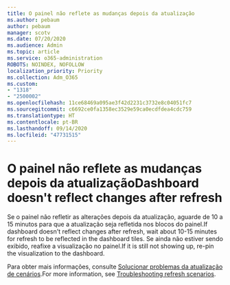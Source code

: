 ```yaml
---
title: O painel não reflete as mudanças depois da atualização
ms.author: pebaum
author: pebaum
manager: scotv
ms.date: 07/20/2020
ms.audience: Admin
ms.topic: article
ms.service: o365-administration
ROBOTS: NOINDEX, NOFOLLOW
localization_priority: Priority
ms.collection: Adm_O365
ms.custom:
- "1318"
- "2500002"
ms.openlocfilehash: 11ce68469a095ae3f42d2231c3732e8c04051fc7
ms.sourcegitcommit: c6692ce0fa1358ec3529e59ca0ecdfdea4cdc759
ms.translationtype: HT
ms.contentlocale: pt-BR
ms.lasthandoff: 09/14/2020
ms.locfileid: "47731515"
---
```

# <a name="dashboard-doesnt-reflect-changes-after-refresh"></a><span data-ttu-id="59d83-102">O painel não reflete as mudanças depois da atualização</span><span class="sxs-lookup"><span data-stu-id="59d83-102">Dashboard doesn't reflect changes after refresh</span></span>

<span data-ttu-id="59d83-103">Se o painel não refletir as alterações depois da atualização, aguarde de 10 a 15 minutos para que a atualização seja refletida nos blocos do painel.</span><span class="sxs-lookup"><span data-stu-id="59d83-103">If dashboard doesn't reflect changes after refresh, wait about 10-15 minutes for refresh to be reflected in the dashboard tiles.</span></span> <span data-ttu-id="59d83-104">Se ainda não estiver sendo exibido, reafixe a visualização no painel.</span><span class="sxs-lookup"><span data-stu-id="59d83-104">If it is still not showing up, re-pin the visualization to the dashboard.</span></span>

<span data-ttu-id="59d83-105">Para obter mais informações, consulte [Solucionar problemas da atualização de cenários](https://docs.microsoft.com/power-bi/refresh-troubleshooting-refresh-scenarios).</span><span class="sxs-lookup"><span data-stu-id="59d83-105">For more information, see [Troubleshooting refresh scenarios](https://docs.microsoft.com/power-bi/refresh-troubleshooting-refresh-scenarios).</span></span>
